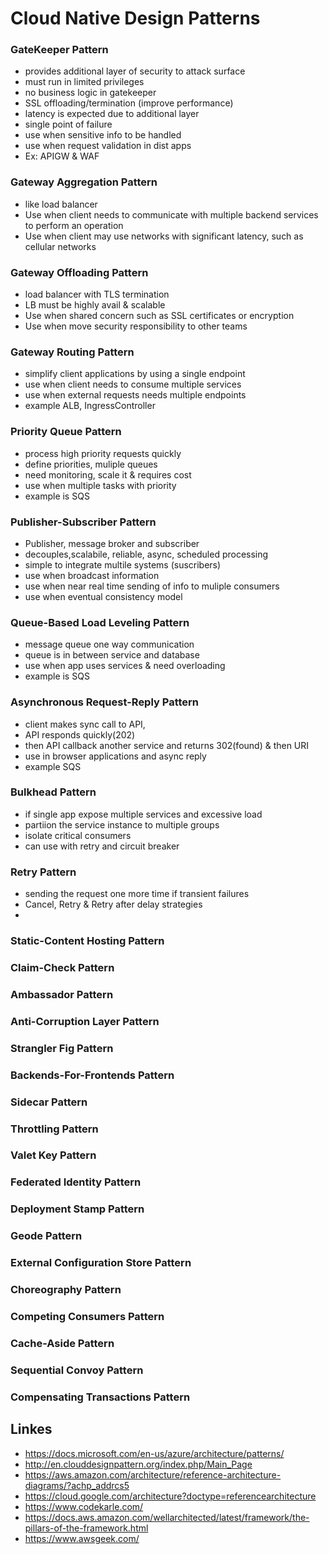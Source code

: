 # Cloud Native Design Patterns
### GateKeeper Pattern
  * provides additional layer of security to attack surface
  * must run in limited privileges
  * no business logic in gatekeeper
  * SSL offloading/termination (improve performance)
  * latency is expected due to additional layer
  * single point of failure
  * use when sensitive info to be handled
  * use when request validation in dist apps
  * Ex: APIGW & WAF
### Gateway Aggregation Pattern
  * like load balancer
  * Use when client needs to communicate with multiple backend services to perform an operation
  * Use when client may use networks with significant latency, such as cellular networks
### Gateway Offloading Pattern
  * load balancer with TLS termination
  * LB must be highly avail & scalable
  * Use when shared concern such as SSL certificates or encryption
  * Use when move security responsibility to other teams
### Gateway Routing Pattern
  * simplify client applications by using a single endpoint
  * use when client needs to consume multiple services
  * use when external requests needs multiple endpoints
  * example ALB, IngressController
### Priority Queue Pattern
  * process high priority requests quickly
  * define priorities, muliple queues 
  * need monitoring, scale it & requires cost
  * use when multiple tasks with priority
  * example is SQS
### Publisher-Subscriber Pattern
  * Publisher, message broker and subscriber
  * decouples,scalabile, reliable, async, scheduled processing
  * simple to integrate multile systems (suscribers)
  * use when broadcast information
  * use when near real time sending of info to muliple consumers
  * use when eventual consistency model
### Queue-Based Load Leveling Pattern
  * message queue one way communication
  * queue is in between service and database
  * use when app uses services & need overloading
  * example is SQS
### Asynchronous Request-Reply Pattern
  * client makes sync call to API, 
  * API responds quickly(202)
  * then API callback another service and returns 302(found) & then URI
  * use in browser applications and async reply
  * example SQS
### Bulkhead Pattern
  * if single app expose multiple services and excessive load
  * partiion the service instance to multiple groups
  * isolate critical consumers
  * can use with retry and circuit breaker
### Retry Pattern
  * sending the request one more time if transient failures
  * Cancel, Retry & Retry after delay strategies
  * 
### Static-Content Hosting Pattern
### Claim-Check Pattern
### Ambassador Pattern
### Anti-Corruption Layer Pattern
### Strangler Fig Pattern
### Backends-For-Frontends Pattern
### Sidecar Pattern
### Throttling Pattern
### Valet Key Pattern
### Federated Identity Pattern
### Deployment Stamp Pattern
### Geode Pattern
### External Configuration Store Pattern
### Choreography Pattern
### Competing Consumers Pattern
### Cache-Aside Pattern
### Sequential Convoy Pattern
### Compensating Transactions Pattern

## Linkes
- https://docs.microsoft.com/en-us/azure/architecture/patterns/
- http://en.clouddesignpattern.org/index.php/Main_Page
- https://aws.amazon.com/architecture/reference-architecture-diagrams/?achp_addrcs5
- https://cloud.google.com/architecture?doctype=referencearchitecture
- https://www.codekarle.com/
- https://docs.aws.amazon.com/wellarchitected/latest/framework/the-pillars-of-the-framework.html
- https://www.awsgeek.com/